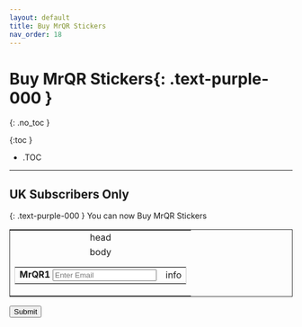 ```yaml
---
layout: default
title: Buy MrQR Stickers
nav_order: 18
---
```


<html>
<head>
<style>
.button {
  padding: 5px 12px;
  text-align: center;
  text-decoration: none;
  display: inline-block;
  font-size: 9px;
  margin: 4px 2px;
  cursor: pointer; }
.button1 {background-color: #555555;} /* Black */
.button2 {background-color: white;}
.button1 {color: white;}
.button2 {color: grey;}
.button1 {border: none;}
.button2 {border: 1px solid grey}
.button1 {border-radius: 5px;}
.button2 {border-radius: 5px;}
</style>
</head>
</html>

# **Buy MrQR Stickers**{: .text-purple-000 }
{: .no_toc }

{:toc }
- .TOC
___
## UK Subscribers Only
{: .text-purple-000 }
 You can now Buy MrQR Stickers

<html>
<form method="post" action="mailto:mark@whitacre-heath.co.uk" >

<table width="600" style="border:1px solid #333">
  <tr>
    <td align="center">head</td>
  </tr>
  <tr>
    <td align="center">
      body 
      <table align="center" width="300" border="0" cellspacing="0" cellpadding="0" style="border:1px solid #ccc;">
        <tr>
          <td> <label for="MrQR"><b>MrQR1</b></label>
    <input type="text" placeholder="Enter Email" name="email" required> </td>
          <td> info </td>
        </tr>
      </table>
    </td>
  </tr>
</table>

<input type="submit" value="Submit" /> 
</form>
</html>
